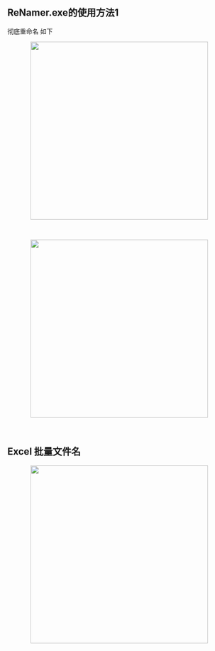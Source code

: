 ## ReNamer.exe的使用方法1

彻底重命名 如下

<p align="center"><img src="https://cdn.jsdelivr.net/gh/zb9678/img@main/im7/03.13:11:28:20.png" style="width:400px;"></p><br>

<p align="center"><img src="https://cdn.jsdelivr.net/gh/zb9678/img@main/im7/03.13:11:32:06.png" style="width:400px;"></p><br>

## Excel 批量文件名

<p align="center"><img src="https://cdn.jsdelivr.net/gh/zb9678/img@main/im7/03.13:11:33:15.png" style="width:400px;"></p><br>